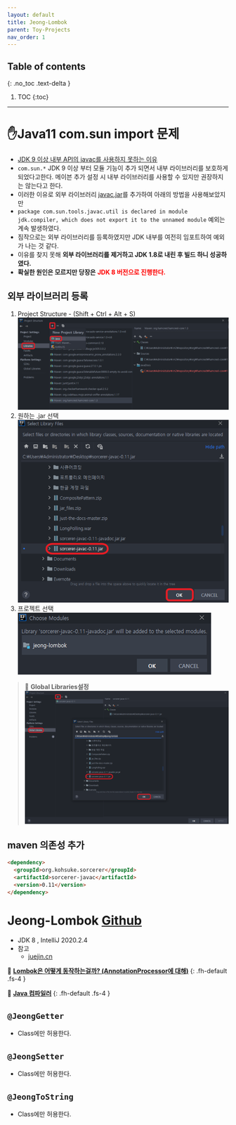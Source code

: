 ```yaml
---
layout: default
title: Jeong-Lombok
parent: Toy-Projects
nav_order: 1
---
```

## Table of contents
{: .no_toc .text-delta }

1. TOC
{:toc}

---

# ✋**Java11 com.sun import 문제**
- [JDK 9 이상 내부 API의 javac를 사용하지 못하는 이유](https://jeongcode.github.io/docs/exception/Java/#jdk-comsun-import-%EB%AC%B8%EC%A0%9C)
- `com.sun.*` JDK 9 이상 부터 모듈 기능이 추가 되면서 내부 라이브러리를 보호하게 되었다고한다. 메이븐 추가 설정 시 내부 라이브러리를 사용할 수 있지만 권장하지는 않는다고 한다.
- 이러한 이유로 외부 라이브러리 [javac.jar](https://jar-download.com/artifacts/org.kohsuke.sorcerer/sorcerer-javac/0.11/source-code)를 추가하여 아래의 방법을 사용해보았지만
- `package com.sun.tools.javac.util is declared in module jdk.compiler, which does not export it to the unnamed module` 예외는 계속 발생하였다.
- 짐작으로는 외부 라이브러리를 등록하였지만 JDK 내부를 여전히 임포트하여 예외가 나는 것 같다.
- 이유를 찾지 못해 **외부 라이브러리를 제거하고 JDK 1.8로 내린 후 빌드 하니 성공하였다.**
- **확실한 원인은 모르지만 당장은** <span style="color:red; font-weight:bold">JDK 8 버전으로 진행한다.</span>

## 외부 라이브러리 등록
1. Project Structure - (Shift + Ctrl + Alt + S)
![](../../assets/images/toy-project/1.png)
1. 원하는 .jar 선택
![](../../assets/images/toy-project/2.png)
1. 프로젝트 선택
![](../../assets/images/toy-project/3.png)

> 🚨 **Global Libraries설정**
> ![](../../assets/images/toy-project/4.png)

## maven 의존성 추가
```html
<dependency>
  <groupId>org.kohsuke.sorcerer</groupId>
  <artifactId>sorcerer-javac</artifactId>
  <version>0.11</version>
</dependency>
```


# **Jeong-Lombok** [Github](https://github.com/jeongcode/jeong-lombok)
- JDK 8 , IntelliJ 2020.2.4
- 참고
  - [juejin.cn](https://juejin.cn/post/6844904082084233223#heading-1)


📌 **[Lombok은 어떻게 동작하는걸까? (AnnotationProcessor에 대해)](https://jeongcode.github.io/docs/java/Annotation%20Processor/)**
{: .fh-default .fs-4 }

📌 **[Java 컴파일러](https://jeongcode.github.io/docs/java/javac-principle/)**
{: .fh-default .fs-4 }


## **`@JeongGetter`**
- Class에만 허용한다.


## **`@JeongSetter`**
- Class에만 허용한다.


## **`@JeongToString`**
- Class에만 허용한다.
